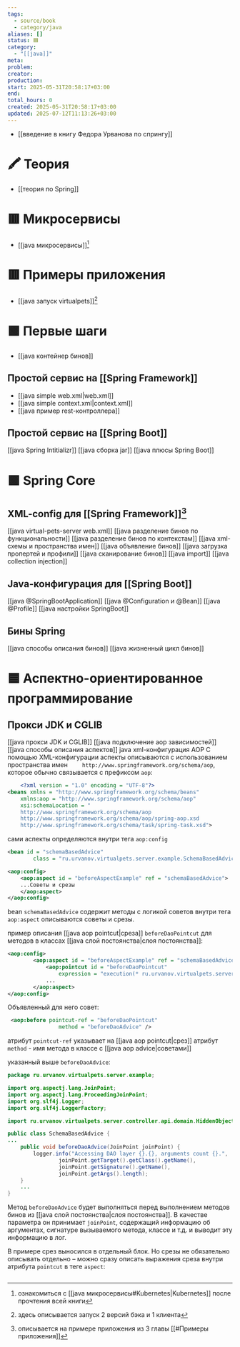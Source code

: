 ```yaml
---
tags:
  - source/book
  - category/java
aliases: []
status: 🟦
category:
  - "[[java]]"
meta: 
problem: 
creator: 
production: 
start: 2025-05-31T20:58:17+03:00
end: 
total_hours: 0
created: 2025-05-31T20:58:17+03:00
updated: 2025-07-12T11:13:26+03:00
---
```


- [[введение в книгу Федора Урванова по спрингу]]

# 🖍 Теория
- [[теория по Spring]]

# 🟥 Микросервисы
- [[java микросервисы]][^1]

# 🟥 Примеры приложения
- [[java запуск virtualpets]][^2]

# 🟩 Первые шаги
- [[java контейнер бинов]]

## Простой сервис на [[Spring Framework]]
- [[java simple web.xml|web.xml]]
- [[java simple context.xml|context.xml]]
- [[java пример rest-контроллера]]

## Простой сервис на [[Spring Boot]]
[[java Spring Intitializr]]
[[java сборка jar]]
[[java плюсы Spring Boot]]

# 🟩 Spring Core
## XML-config для [[Spring Framework]][^3]
[[java virtual-pets-server web.xml]]
[[java разделение бинов по функциональности]]
[[java разделение бинов по контекстам]]
[[java xml-схемы и пространства имен]]
[[java объявление бинов]]
[[java загрузка пропертей и профили]]
[[java сканирование бинов]]
[[java import]]
[[java collection injection]]

## Java-конфигурация для [[Spring Boot]]
[[java @SpringBootApplication]]
[[java @Configuration и @Bean]]
[[java @Profile]]
[[java настройки SpringBoot]]

## Бины Spring
[[java способы описания бинов]]
[[java жизненный цикл бинов]]

# 🟦 Аспектно-ориентированное программирование
## Прокси JDK и CGLIB
[[java прокси JDK и CGLIB]]
[[java подключение aop зависимостей]]
[[java способы описания аспектов]]
java xml-конфигурация AOP
С помощью XML-конфигурации аспекты описываются с использованием пространства имен `    http://www.springframework.org/schema/aop`, которое обычно связывается с префиксом `aop`:
```xml root-context.xml
    <?xml version = "1.0" encoding = "UTF-8"?>
<beans xmlns = "http://www.springframework.org/schema/beans"
    xmlns:aop = "http://www.springframework.org/schema/aop"
    xsi:schemaLocation = "
    http://www.springframework.org/schema/aop
    http://www.springframework.org/schema/aop/spring-aop.xsd
    http://www.springframework.org/schema/task/spring-task.xsd">
```

сами аспекты определяются внутри тега `aop:config`
```xml
<bean id = "schemaBasedAdvice"
        class = "ru.urvanov.virtualpets.server.example.SchemaBasedAdvice" />

<aop:config>
	<aop:aspect id = "beforeAspectExample" ref = "schemaBasedAdvice">
	...Советы и срезы
	</aop:aspect>
</aop:config>
```
bean `schemaBasedAdvice` содержит методы с логикой советов
внутри тега `aop:aspect` описываются советы и срезы.

пример описания [[java aop pointcut|среза]] `beforeDaoPointcut` для методов в классах [[java слой постоянства|слоя постоянства]]:
```xml
<aop:config>
        <aop:aspect id = "beforeAspectExample" ref = "schemaBasedAdvice">
            <aop:pointcut id = "beforeDaoPointcut"
                expression = "execution(* ru.urvanov.virtualpets.server.dao.*.*(..))" />
            ...
        </aop:aspect>
</aop:config>
```
Объявленный для него совет:
```xml
 <aop:before pointcut-ref = "beforeDaoPointcut"
                method = "beforeDaoAdvice" />
```
атрибут `pointcut-ref` указывает на [[java aop pointcut|срез]]
атрибут `method` - имя метода в классе с [[java aop advice|советами]]

указанный выше `beforeDaoAdvice`:
```java
package ru.urvanov.virtualpets.server.example;

import org.aspectj.lang.JoinPoint;
import org.aspectj.lang.ProceedingJoinPoint;
import org.slf4j.Logger;
import org.slf4j.LoggerFactory;

import ru.urvanov.virtualpets.server.controller.api.domain.HiddenObjectsGame;

public class SchemaBasedAdvice {
...
    public void beforeDaoAdvice(JoinPoint joinPoint) {
        logger.info("Accessing DAO layer {}.{}, arguments count {}.",
                joinPoint.getTarget().getClass().getName(),
                joinPoint.getSignature().getName(),
                joinPoint.getArgs().length);
	}
	...
}
```
Метод `beforeDaoAdvice` будет выполняться перед выполнением методов бинов из [[java слой постоянства|слоя постоянства]]. В качестве параметра он принимает `joinPoint`, содержащий информацию об аргументах, сигнатуре вызываемого метода, классе и т.д. и выводит эту информацию в лог.

В примере срез выносился в отдельный блок. Но срезы не обязательно описывать отдельно – можно сразу описать выражения среза внутри атрибута `pointcut` в теге `aspect`:
```xml

```

[^1]: ознакомиться с [[java микросервисы#Kubernetes|Kubernetes]] после прочтения всей книги
[^2]: здесь описывается запуск 2 версий бэка и 1 клиента
[^3]: описывается на примере приложения из 3 главы [[#Примеры приложения]]
